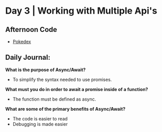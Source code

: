 # Day 3 | Working with Multiple Api's

## Afternoon Code
+ [Pokedex](https://github.com/hollidavis/Pokedex)

## Daily Journal:

**What is the purpose of Async/Await?**

+ To simplify the syntax needed to use promises.

**What must you do in order to await a promise inside of a function?**

+ The function must be defined as async.

**What are some of the primary benefits of Async/Await?**

+ The code is easier to read
+ Debugging is made easier 